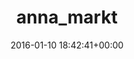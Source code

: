 ---
title:		"anna_markt"
mediatype:		"upload"
description:		"TBC"
date:		"2016-01-10 18:42:41+00:00"
album:		"city"
filename:		"anna-markt.md"
series:		""
cl_public_id:		"city/anna_markt"
cl_version:		1497000193
format:		"tiff"
bytes:		6192676
width:		2154
height:		1440
exposure_mode:		"Auto"
program:		"Aperture-priority AE"
aperture:		"2.8"
focal_length:		"24.0 mm"
iso:		"1000"
shutter_speed:		"1/80"
metering:		"Multi-segment"
flash:		"Off, Did not fire"
white_balance:		"Custom"
colour_temp:		"4500"
has_crop:		"true"
orientation:		"Horizontal (normal)"
camera_model:		"NIKON D800"
lens_info:		"24-70mm f/2.8"
artist:		"No artist info"
x_resolution:		"300"
y_resolution:		"300"
---